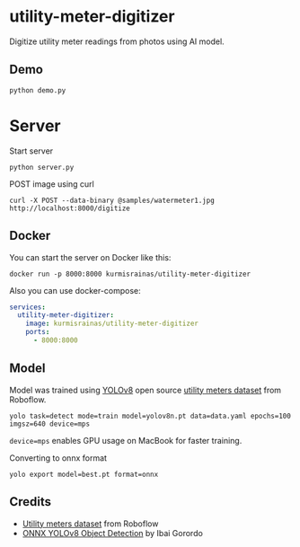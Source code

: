 # utility-meter-digitizer

Digitize utility meter readings from photos using AI model.

## Demo

```shell
python demo.py
```

# Server

Start server

```shell
python server.py
```

POST image using curl

```shell
curl -X POST --data-binary @samples/watermeter1.jpg http://localhost:8000/digitize
```

## Docker

You can start the server on Docker like this:
```shell
docker run -p 8000:8000 kurmisrainas/utility-meter-digitizer
```
Also you can use docker-compose:

```yaml
services:
  utility-meter-digitizer:
    image: kurmisrainas/utility-meter-digitizer
    ports:
      - 8000:8000
```

## Model

Model was trained using [YOLOv8](https://docs.ultralytics.com/tasks/detect/#__tabbed_1_2) open source [utility meters dataset](https://universe.roboflow.com/watermeter-jvlgr/utility-meter-reading-dataset-for-automatic-reading-yolo/dataset/1) from Roboflow.

```shell
yolo task=detect mode=train model=yolov8n.pt data=data.yaml epochs=100 imgsz=640 device=mps
```

`device=mps` enables GPU usage on MacBook for faster training.

Converting to onnx format

```shell
yolo export model=best.pt format=onnx
```

## Credits

- [Utility meters dataset](https://universe.roboflow.com/watermeter-jvlgr/utility-meter-reading-dataset-for-automatic-reading-yolo/dataset/1) from Roboflow
- [ONNX YOLOv8 Object Detection](https://github.com/ibaiGorordo/ONNX-YOLOv8-Object-Detection/) by Ibai Gorordo
